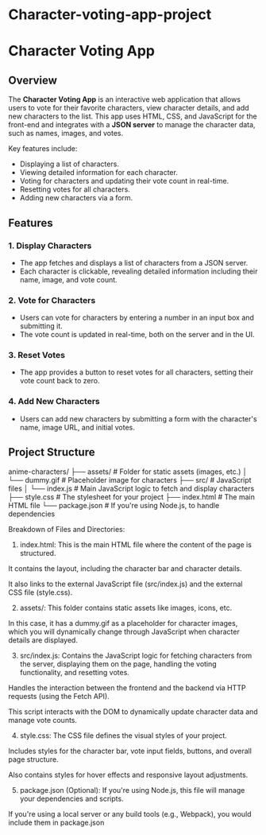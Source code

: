 # Character-voting-app-project
# Character Voting App

## Overview

The **Character Voting App** is an interactive web application that allows users to vote for their favorite characters, view character details, and add new characters to the list. This app uses HTML, CSS, and JavaScript for the front-end and integrates with a **JSON server** to manage the character data, such as names, images, and votes.

Key features include:
- Displaying a list of characters.
- Viewing detailed information for each character.
- Voting for characters and updating their vote count in real-time.
- Resetting votes for all characters.
- Adding new characters via a form.

## Features

### 1. **Display Characters**
   - The app fetches and displays a list of characters from a JSON server.
   - Each character is clickable, revealing detailed information including their name, image, and vote count.

### 2. **Vote for Characters**
   - Users can vote for characters by entering a number in an input box and submitting it.
   - The vote count is updated in real-time, both on the server and in the UI.

### 3. **Reset Votes**
   - The app provides a button to reset votes for all characters, setting their vote count back to zero.

### 4. **Add New Characters**
   - Users can add new characters by submitting a form with the character's name, image URL, and initial votes.

## Project Structure

anime-characters/
├── assets/                  # Folder for static assets (images, etc.)
│   └── dummy.gif            # Placeholder image for characters
├── src/                     # JavaScript files
│   └── index.js             # Main JavaScript logic to fetch and display characters
├── style.css                # The stylesheet for your project
├── index.html               # The main HTML file
└── package.json             # If you're using Node.js, to handle dependencies

Breakdown of Files and Directories:
1. index.html:
This is the main HTML file where the content of the page is structured.

It contains the layout, including the character bar and character details.

It also links to the external JavaScript file (src/index.js) and the external CSS file (style.css).

2. assets/:
This folder contains static assets like images, icons, etc.

In this case, it has a dummy.gif as a placeholder for character images, which you will dynamically change through JavaScript when character details are displayed.

3. src/index.js:
Contains the JavaScript logic for fetching characters from the server, displaying them on the page, handling the voting functionality, and resetting votes.

Handles the interaction between the frontend and the backend via HTTP requests (using the Fetch API).

This script interacts with the DOM to dynamically update character data and manage vote counts.

4. style.css:
The CSS file defines the visual styles of your project.

Includes styles for the character bar, vote input fields, buttons, and overall page structure.

Also contains styles for hover effects and responsive layout adjustments.

5. package.json (Optional):
If you're using Node.js, this file will manage your dependencies and scripts.

If you're using a local server or any build tools (e.g., Webpack), you would include them in package.json
